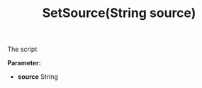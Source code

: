 ﻿---
uid: crmscript_ref_NSCRMScriptEntity_SetSource
title: SetSource(String source)
intellisense: NSCRMScriptEntity.SetSource
keywords: NSCRMScriptEntity, GetSource
so.topic: reference
---

The script

**Parameter:** 
 - **source** String

